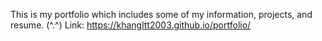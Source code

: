 This is my portfolio which includes some of my information, projects, and resume. (^.^)
Link: https://khangltt2003.github.io/portfolio/
